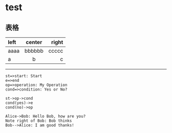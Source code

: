 # test

## 表格

| left | center | right |
| :--- | :----: | ----: |
| aaaa | bbbbbb | ccccc |
| a    |   b    |     c |

------

```flow
st=>start: Start
e=>end
op=>operation: My Operation
cond=>condition: Yes or No?

st->op->cond
cond(yes)->e
cond(no)->op
```

```sequence
Alice->Bob: Hello Bob, how are you?
Note right of Bob: Bob thinks
Bob-->Alice: I am good thanks!
```